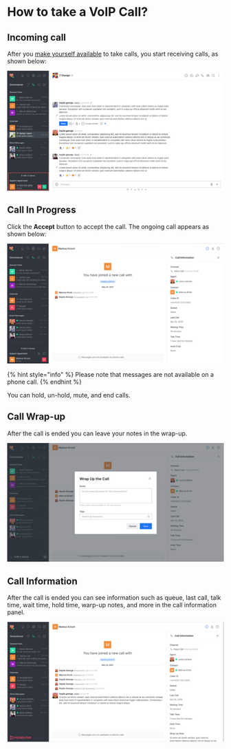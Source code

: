 # How to take a VoIP Call?

## **Incoming call**

After you [make yourself available](broken-reference/) to take calls, you start receiving calls, as shown below:

![Incoming call](<../../../.gitbook/assets/image (646) (1) (1) (1).png>)

## **Call In Progress**

Click the **Accept** button to accept the call. The ongoing call appears as shown below:

![Call in progress](<../../../.gitbook/assets/image (652).png>)

{% hint style="info" %}
Please note that messages are not available on a phone call.
{% endhint %}

You can hold, un-hold, mute, and end calls.

## Call Wrap-up

After the call is ended you can leave your notes in the wrap-up.

![Call Wrap-up](<../../../.gitbook/assets/image (665) (1).png>)

## Call Information

After the call is ended you can see information such as queue, last call, talk time, wait time, hold time, warp-up notes, and more in the call information panel.

![Call Information Panel.](<../../../.gitbook/assets/image (648) (1).png>)
